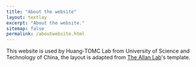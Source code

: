 ```yaml
---
title: "About the website"
layout: textlay
excerpt: "About the website."
sitemap: false
permalink: /aboutwebsite.html
---
```


This website is used by Huang-TOMC Lab from University of Science and Technology of China, the layout is adapted from [The Allan Lab](http://www.allanlab.org/)'s template.